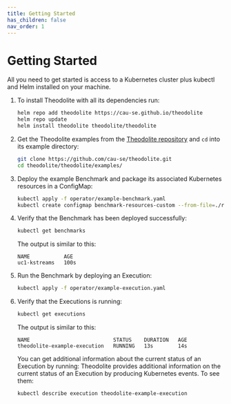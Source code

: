 ```yaml
---
title: Getting Started
has_children: false
nav_order: 1
---
```


# Getting Started

All you need to get started is access to a Kubernetes cluster plus kubectl and Helm installed on your machine.

<!--### Installation-->

1. To install Theodolite with all its dependencies run:

    ```sh
    helm repo add theodolite https://cau-se.github.io/theodolite
    helm repo update
    helm install theodolite theodolite/theodolite
    ```

1. Get the Theodolite examples from the [Theodolite repository](https://github.com/cau-se/theodolite) and `cd` into its example directory:

    ```sh
    git clone https://github.com/cau-se/theodolite.git
    cd theodolite/theodolite/examples/
    ```

1. Deploy the example Benchmark and package its associated Kubernetes resources in a ConfigMap:

    ```sh
    kubectl apply -f operator/example-benchmark.yaml
    kubectl create configmap benchmark-resources-custom --from-file=./resources -o yaml --dry-run=client | kubectl apply -f -
    ```

1. Verify that the Benchmark has been deployed successfully:

    ```sh
    kubectl get benchmarks
    ```

    The output is similar to this:

    ```
    NAME           AGE
    uc1-kstreams   100s
    ```

    <!-- State with newest version -->

1. Run the Benchmark by deploying an Execution:

    ```sh
    kubectl apply -f operator/example-execution.yaml 
    ```

1. Verify that the Executions is running:

    ```sh
    kubectl get executions
    ```

    The output is similar to this:

    ```
    NAME                           STATUS    DURATION   AGE
    theodolite-example-execution   RUNNING   13s        14s
    ```

    You can get additional information about the current status of an Execution by running:
    Theodolite provides additional information on the current status of an Execution by producing Kubernetes events. To see them:

    ```sh
    kubectl describe execution theodolite-example-execution
    ```

<!--
## Next Steps

* Deploy and run custom benchmarks
* Define your own benchmarks
* Customize the benchmark

## Further Readings

* Customize the Theodolite Installation
-->
